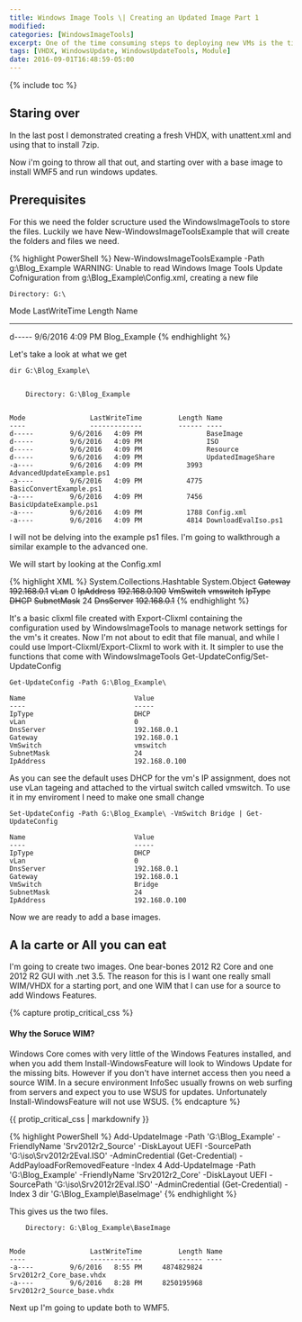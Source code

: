 ```yaml
---
title: Windows Image Tools \| Creating an Updated Image Part 1
modified:
categories: [WindowsImageTools]
excerpt: One of the time consuming steps to deploying new VMs is the time spend managing Images and and applying patches. I’m not big on Golden images. I tend to use a fully patched VHDX or VMDK  and let DSC handle the configuration and software. This is not the fastest, and at scale you need to create more then one image based on what saves the most time.  (IIS, SQL, Exchange, etc…).
tags: [VHDX, WindowsUpdate, WindowsUpdateTools, Module]
date: 2016-09-01T16:48:59-05:00
---
```


{% include toc %}

## Staring over

In the last post I demonstrated creating a fresh VHDX, with unattent.xml and using that to install 7zip.

Now i'm going to throw all that out, and starting over with a base image to install WMF5 and run windows updates.

## Prerequisites

For this we need the folder scructure used the WindowsImageTools to store the files. Luckily we have New-WindowsImageToolsExample that will create the folders and files we need.

{% highlight PowerShell %}
New-WindowsImageToolsExample -Path g:\Blog_Example
WARNING: Unable to read Windows Image Tools Update Cofniguration from g:\Blog_Example\Config.xml, creating a new file


    Directory: G:\


Mode                LastWriteTime         Length Name
----                -------------         ------ ----
d-----         9/6/2016   4:09 PM                Blog_Example
{% endhighlight %}

Let's take a look at what we get

```
dir G:\Blog_Example\


    Directory: G:\Blog_Example


Mode                LastWriteTime         Length Name
----                -------------         ------ ----
d-----         9/6/2016   4:09 PM                BaseImage
d-----         9/6/2016   4:09 PM                ISO
d-----         9/6/2016   4:09 PM                Resource
d-----         9/6/2016   4:09 PM                UpdatedImageShare
-a----         9/6/2016   4:09 PM           3993 AdvancedUpdateExample.ps1
-a----         9/6/2016   4:09 PM           4775 BasicConvertExample.ps1
-a----         9/6/2016   4:09 PM           7456 BasicUpdateExample.ps1
-a----         9/6/2016   4:09 PM           1788 Config.xml
-a----         9/6/2016   4:09 PM           4814 DownloadEvalIso.ps1
```

I will not be delving into the example ps1 files. I'm going to walkthrough a similar example to the advanced one. 

We will start by looking at the Config.xml

{% highlight XML %}
<Objs Version="1.1.0.1" xmlns="http://schemas.microsoft.com/powershell/2004/04">
  <Obj RefId="0">
    <TN RefId="0">
      <T>System.Collections.Hashtable</T>
      <T>System.Object</T>
    </TN>
    <DCT>
      <En>
        <S N="Key">Gateway</S>
        <S N="Value">192.168.0.1</S>
      </En>
      <En>
        <S N="Key">vLan</S>
        <I32 N="Value">0</I32>
      </En>
      <En>
        <S N="Key">IpAddress</S>
        <S N="Value">192.168.0.100</S>
      </En>
      <En>
        <S N="Key">VmSwitch</S>
        <S N="Value">vmswitch</S>
      </En>
      <En>
        <S N="Key">IpType</S>
        <S N="Value">DHCP</S>
      </En>
      <En>
        <S N="Key">SubnetMask</S>
        <I32 N="Value">24</I32>
      </En>
      <En>
        <S N="Key">DnsServer</S>
        <S N="Value">192.168.0.1</S>
      </En>
    </DCT>
  </Obj>
</Objs>
{% endhighlight %}

It's a basic clixml file created with Export-Clixml containing the configuration used by WindowsImageTools to manage network settings for the vm's it creates. Now I'm not about to edit that file manual, and while I could use Import-Clixml/Export-Clixml to work with it. It simpler to use the functions that come with WindowsImageTools Get-UpdateConfig/Set-UpdateConfig

```
Get-UpdateConfig -Path G:\Blog_Example\

Name                           Value
----                           -----
IpType                         DHCP
vLan                           0
DnsServer                      192.168.0.1
Gateway                        192.168.0.1
VmSwitch                       vmswitch
SubnetMask                     24
IpAddress                      192.168.0.100
```

As you can see the default uses DHCP for the vm's IP assignment, does not use vLan tageing and attached to the virtual switch called vmswitch. To use it in my enviroment I need to make one small change

```
Set-UpdateConfig -Path G:\Blog_Example\ -VmSwitch Bridge | Get-UpdateConfig

Name                           Value
----                           -----
IpType                         DHCP
vLan                           0
DnsServer                      192.168.0.1
Gateway                        192.168.0.1
VmSwitch                       Bridge
SubnetMask                     24
IpAddress                      192.168.0.100
```

Now we are ready to add a base images.

## A la carte or All you can eat  

I'm going to create two images. One bear-bones 2012 R2 Core and one 2012 R2 GUI with .net 3.5. The reason for this is I want one really small WIM/VHDX for a starting port, and one WIM that I can use for a source to add Windows Features.

{% capture protip_critical_css %}
#### Why the Soruce WIM?

Windows Core comes with very little of the Windows Features installed, and when you add them Install-WindowsFeature will look to Windows Update for the missing bits. However if you don't have internet access then you need a source WIM. In a secure environment InfoSec usually frowns on web surfing from servers and expect you to use WSUS for updates. Unfortunately Install-WindowsFeature will not use WSUS. 
{% endcapture %}

<div class="notice--info">
  {{ protip_critical_css | markdownify }}
</div>

{% highlight PowerShell %}
Add-UpdateImage -Path 'G:\Blog_Example\' -FriendlyName 'Srv2012r2_Source' -DiskLayout UEFI -SourcePath 'G:\iso\Srv2012r2Eval.ISO'  -AdminCredential (Get-Credential) -AddPayloadForRemovedFeature -Index 4
Add-UpdateImage -Path 'G:\Blog_Example\' -FriendlyName 'Srv2012r2_Core' -DiskLayout UEFI -SourcePath 'G:\iso\Srv2012r2Eval.ISO'  -AdminCredential (Get-Credential) -Index 3
dir 'G:\Blog_Example\BaseImage\'
{% endhighlight %}

This gives us the two files. 

```
    Directory: G:\Blog_Example\BaseImage


Mode                LastWriteTime         Length Name
----                -------------         ------ ----
-a----         9/6/2016   8:55 PM     4874829824 Srv2012r2_Core_base.vhdx
-a----         9/6/2016   8:28 PM     8250195968 Srv2012r2_Source_base.vhdx
```

Next up I'm going to update both to WMF5. 
